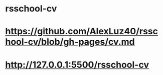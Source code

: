 # rsschool-cv
# https://github.com/AlexLuz40/rsschool-cv/blob/gh-pages/cv.md
# http://127.0.0.1:5500/rsschool-cv
